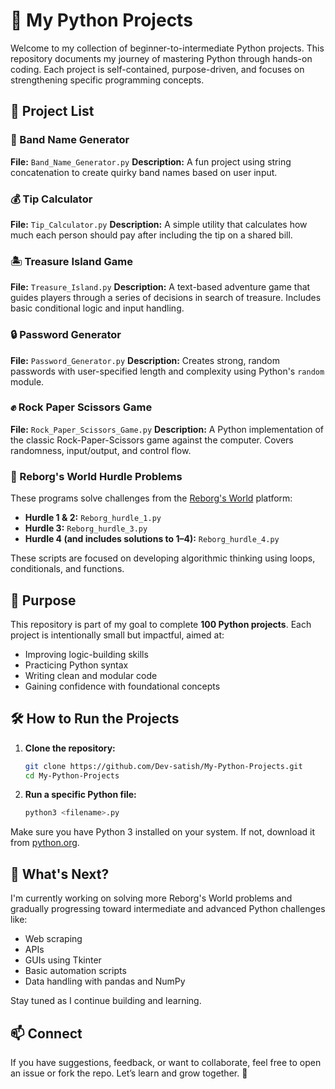 # 🐍 My Python Projects

Welcome to my collection of beginner-to-intermediate Python projects. This repository documents my journey of mastering Python through hands-on coding. Each project is self-contained, purpose-driven, and focuses on strengthening specific programming concepts.

## 📁 Project List

### 🎸 Band Name Generator

**File:** `Band_Name_Generator.py`
**Description:** A fun project using string concatenation to create quirky band names based on user input.

### 💰 Tip Calculator

**File:** `Tip_Calculator.py`
**Description:** A simple utility that calculates how much each person should pay after including the tip on a shared bill.

### 🏝️ Treasure Island Game

**File:** `Treasure_Island.py`
**Description:** A text-based adventure game that guides players through a series of decisions in search of treasure. Includes basic conditional logic and input handling.

### 🔒 Password Generator

**File:** `Password_Generator.py`
**Description:** Creates strong, random passwords with user-specified length and complexity using Python's `random` module.

### ✊ Rock Paper Scissors Game

**File:** `Rock_Paper_Scissors_Game.py`
**Description:** A Python implementation of the classic Rock-Paper-Scissors game against the computer. Covers randomness, input/output, and control flow.

### 🤖 Reborg's World Hurdle Problems

These programs solve challenges from the [Reborg's World](https://reeborg.ca/reeborg.html) platform:

* **Hurdle 1 & 2:** `Reborg_hurdle_1.py`
* **Hurdle 3:** `Reborg_hurdle_3.py`
* **Hurdle 4 (and includes solutions to 1–4):** `Reborg_hurdle_4.py`

These scripts are focused on developing algorithmic thinking using loops, conditionals, and functions.

## 🎯 Purpose

This repository is part of my goal to complete **100 Python projects**. Each project is intentionally small but impactful, aimed at:

* Improving logic-building skills
* Practicing Python syntax
* Writing clean and modular code
* Gaining confidence with foundational concepts

## 🛠️ How to Run the Projects

1. **Clone the repository:**

   ```bash
   git clone https://github.com/Dev-satish/My-Python-Projects.git
   cd My-Python-Projects
   ```

2. **Run a specific Python file:**

   ```bash
   python3 <filename>.py
   ```

Make sure you have Python 3 installed on your system. If not, download it from [python.org](https://www.python.org/downloads/).


## 🚀 What's Next?

I'm currently working on solving more Reborg's World problems and gradually progressing toward intermediate and advanced Python challenges like:

* Web scraping
* APIs
* GUIs using Tkinter
* Basic automation scripts
* Data handling with pandas and NumPy

Stay tuned as I continue building and learning.

## 📫 Connect

If you have suggestions, feedback, or want to collaborate, feel free to open an issue or fork the repo.
Let’s learn and grow together. 🌱
